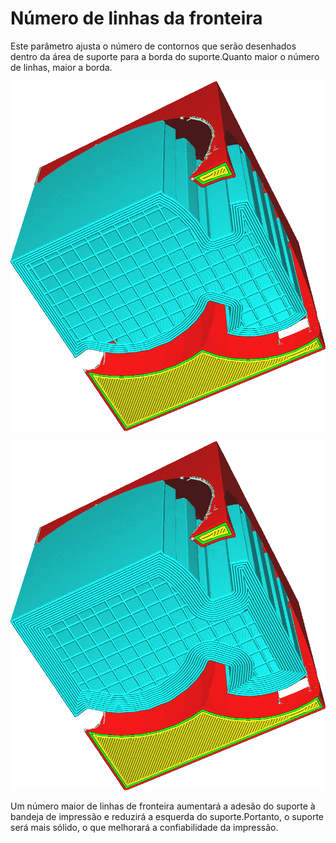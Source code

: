 Número de linhas da fronteira
====
Este parâmetro ajusta o número de contornos que serão desenhados dentro da área de suporte para a borda do suporte.Quanto maior o número de linhas, maior a borda.

![5 linhas](../../../articles/images/support_brim_2mm.png)

![10 linhas](../../../articles/images/support_brim_4mm.png)

Um número maior de linhas de fronteira aumentará a adesão do suporte à bandeja de impressão e reduzirá a esquerda do suporte.Portanto, o suporte será mais sólido, o que melhorará a confiabilidade da impressão.
